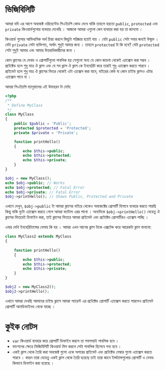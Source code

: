 # ভিজিবিলিটি

আমরা যদি এর আগে অবজেক্ট ওরিয়েন্টেড পিএইচপি কোড দেখে থাকি তাহলে হয়তো `public`, `protected` এবং `private` কিওয়ার্ডগুলোর ব্যবহার দেখেছি । আজকে আমরা এগুলো কেন ব্যবহার করা হয় তা জানবো । 

কিওয়ার্ড গুলোর আভিধানিক অর্থ চিন্তা করলে কিছুটা পরিষ্কার হয়েই যায় । যেটা `public` সেটা সবার জন্যই উন্মুক্ত । যেটা `private` সেটা ব্যক্তিগত, অর্থাৎ শুধুই আমার জন্য । তাহলে `protected` টা কি হবে? যেটা `protected` সেটা শুধুই আমার এবং আমার উত্তরাধিকারীদের জন্য । 

কোন ক্লাসের যে মেথড ও প্রোপার্টিগুলো পাবলিক হয় সেগুলো অন্য যে কোন জায়গা থেকেই এ্যাক্সেস করা সম্ভব । প্রটেক্টেড হলে শুধু মাত্র ঐ ক্লাস এবং যে সব ক্লাস ঐ ক্লাস কে ইনহেরিট করে তারাই শুধু এ্যাক্সেস করতে পারবে । প্রাইভেট হলে শুধু মাত্র ঐ ক্লাসের ভিতর থেকেই এটা এ্যক্সেস করা যাবে, বাইরের কেউ বা কোন চাইল্ড ক্লাসও এটার এ্যাক্সেস পাবে না । 

আমরা পিএইচপি ম্যানুয়ালের এই উদাহরন টা দেখি:

```php
<?php
/**
 * Define MyClass
 */
class MyClass
{
    public $public = 'Public';
    protected $protected = 'Protected';
    private $private = 'Private';

    function printHello()
    {
        echo $this->public;
        echo $this->protected;
        echo $this->private;
    }
}

$obj = new MyClass();
echo $obj->public; // Works
echo $obj->protected; // Fatal Error
echo $obj->private; // Fatal Error
$obj->printHello(); // Shows Public, Protected and Private
```

এখানে দেখুন, `$obj->public` টা আমরা ক্লাসের বাইরে থেকেও অবজেক্টের প্রোপার্টি হিসাবে ব্যবহার করতে পারছি কিন্তু বাকি দুটো এ্যাক্সেস করতে গেলে আমরা ফ্যাটাল এরর পাবো । অন্যদিকে `$obj->printHello()` যেহেতু ঐ ক্লাসের ভিতরেই ডিফাইন করা, তাই ক্লাসের ভিতরে আমরা প্রাইভেট এবং প্রটেক্টেড প্রোপার্টিরও এ্যক্সেস পাচ্ছি । 

এবার দেখি ইনহেরিট্যান্সের বেলায় কি হয় । আমরা এখন আগের ক্লাস টাকে এক্সটেন্ড করে আরেকটা ক্লাস বানাবো: 

```php
class MyClass2 extends MyClass
{
    
    function printHello()
    {
        echo $this->public;
        echo $this->protected;
        echo $this->private;
    }
}

$obj2 = new MyClass2();
$obj2->printHello(); 
```
এখানে আমরা দেখছি আমাদের চাইল্ড ক্লাসে আমরা প্যারেন্ট এর প্রটেক্টেড প্রোপার্টি এ্যাক্সেস করতে পারলেও প্রাইভেট প্রোপার্টি আনডিফাইনড থেকে যাচ্ছে । 

# কুইক নোটস 

* `var` কিওয়ার্ড ব্যবহার করে প্রোপার্টি ডিফাইন করলে তা সবসময়ই পাবলিক হবে । 
* ফাংশনের ক্ষেত্রে ভিজিবিলিটি কিওয়ার্ড মিস করলে সেটা পাবলিক হিসেবে গন্য হবে । 
* একই ক্লাস থেকে তৈরি করা অবজেক্ট গুলো একে অপরের প্রাইভেট এবং প্রটেক্টেড মেম্বার গুলো এ্যাক্সেস করতে পারবে । কারন তারা যেহেতু একই ক্লাস থেকে তৈরি হয়েছে তাই তারা জানে ইন্সট্যান্সগুলোর প্রোপার্টি ও মেথড কিভাবে ডিফাইন করা হয়েছে । 
